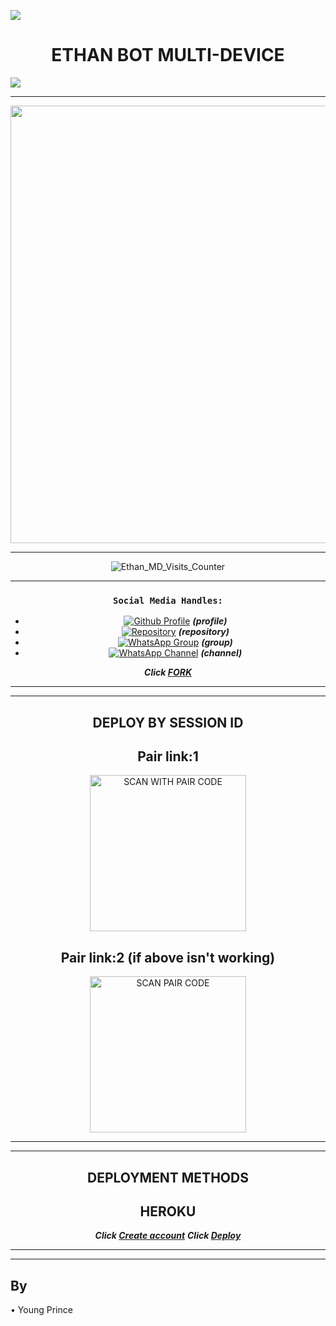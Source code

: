 
<a><img src='https://i.imgur.com/LyHic3i.gif'/></a>
<h1 align="center">ETHAN BOT  MULTI-DEVICE</h1>
<a><img src='https://i.imgur.com/LyHic3i.gif'/></a>
<div align="center">
</p

<hr>

<hr>

<p align="center">
<a href="https://github.com/Youngprinc362">
    <img src="https://i.imgur.com/lFvoEyj.jpeg"  width="700px">
</a>
<hr>
<p align="center"><img src="https://moe-counter.glitch.me/get/@Ethan-MD?theme=gelbooru" alt="Ethan_MD_Visits_Counter" /></p>

<hr>






### `Social Media Handles:`
   - [![Github Profile](https://img.shields.io/badge/GitHub-100000?style=for-the-badge&logo=github&logoColor=white)](https://github.com/Youngprinc362) ***(profile)***
   - [![Repository](https://img.shields.io/badge/GitHub-100000?style=for-the-badge&logo=github&logoColor=white)](https://github.com/Youngprinc362/Ethan-MD) ***(repository)***
   - [![WhatsApp Group](https://img.shields.io/badge/WhatsApp-25D366?style=for-the-badge&logo=whatsapp&logoColor=white)](https://chat.whatsapp.com/EvodW7oCbXNFiwUDaa0Z9g) ***(group)***
   - [![WhatsApp Channel](https://img.shields.io/badge/WhatsApp-25D366?style=for-the-badge&logo=whatsapp&logoColor=white)](https://whatsapp.com/channel/0029VaoJs5d7oQhaVY5ShQ15) ***(channel)***
 

</details>

***Click [FORK](https://github.com/Youngprinc362/Ethan-MD/fork)***


<hr>

<hr>


## DEPLOY BY SESSION ID



##  Pair link:1
<a href="https://byte-session.vercel.app/"><img src="https://img.shields.io/badge/SCAN-PAIR%20CODE-rainbow" alt="SCAN WITH PAIR CODE" width="250"></a>

## Pair link:2 (if above isn't working)

<a href="https://byte-session-2.vercel.app/"><img src="https://img.shields.io/badge/SCAN-PAIR%20CODE2-rainbow" alt="SCAN PAIR CODE" width="250"></a>

<hr>

<hr>

## DEPLOYMENT METHODS



## HEROKU
***Click [Create account](https://signup.heroku.com/login)***
***Click [Deploy](https://dashboard.heroku.com/new?template=https://github.com/Youngprinc362/Ethan-MD)***

<hr>

<hr>

</div>

</div>

## By

• Young Prince

